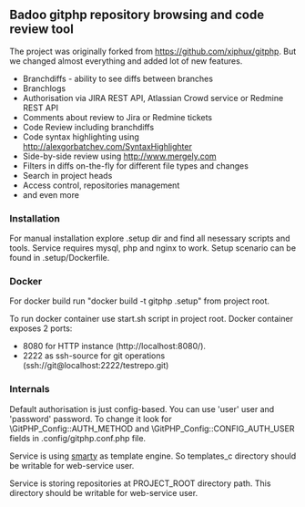 ## Badoo gitphp repository browsing and code review tool

The project was originally forked from https://github.com/xiphux/gitphp. 
But we changed almost everything and added lot of new features.

* Branchdiffs - ability to see diffs between branches
* Branchlogs
* Authorisation via JIRA REST API, Atlassian Crowd service or Redmine REST API
* Comments about review to Jira or Redmine tickets
* Code Review including branchdiffs
* Code syntax highlighting using http://alexgorbatchev.com/SyntaxHighlighter 
* Side-by-side review using http://www.mergely.com
* Filters in diffs on-the-fly for different file types and changes
* Search in project heads
* Access control, repositories management
* and even more

### Installation
For manual installation explore .setup dir and find all nesessary scripts and tools. Service requires mysql, php and nginx to work. Setup scenario can be found in .setup/Dockerfile.

### Docker
For docker build run "docker build -t gitphp .setup" from project root.

To run docker container use start.sh script in project root.
Docker container exposes 2 ports:
 * 8080 for HTTP instance (http://localhost:8080/).
 * 2222 as ssh-source for git operations (ssh://git@localhost:2222/testrepo.git)

### Internals

Default authorisation is just config-based. You can use 'user' user and 'password' password. To change it look for \GitPHP_Config::AUTH_METHOD and \GitPHP_Config::CONFIG_AUTH_USER fields in .config/gitphp.conf.php file.

Service is using [smarty](http://www.smarty.net) as template engine. So templates_c directory should be writable for web-service user.

Service is storing repositories at PROJECT_ROOT directory path. This directory should be writable for web-service user.

